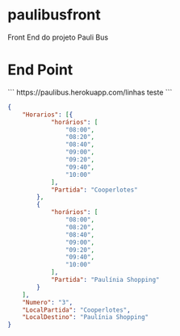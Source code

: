 # paulibusfront
Front End do projeto Pauli Bus


<h1>End Point</h1>  
```
https://paulibus.herokuapp.com/linhas
teste
```

```json
{
	"Horarios": [{
			"horários": [
				"08:00",
				"08:20",
				"08:40",
				"09:00",
				"09:20",
				"09:40",
				"10:00"
			],
			"Partida": "Cooperlotes"
		},
		{
			"horários": [
				"08:00",
				"08:20",
				"08:40",
				"09:00",
				"09:20",
				"09:40",
				"10:00"
			],
			"Partida": "Paulínia Shopping"
		}
	],
	"Numero": "3",
	"LocalPartida": "Cooperlotes",
	"LocalDestino": "Paulínia Shopping"
}
```
